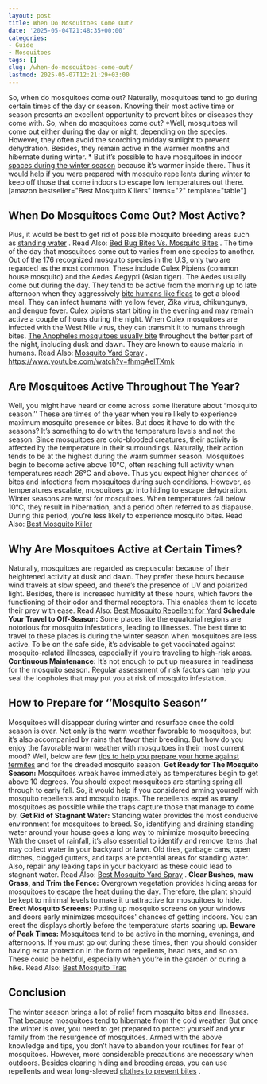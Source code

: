 ```yaml
---
layout: post
title: When Do Mosquitoes Come Out?
date: '2025-05-04T21:48:35+00:00'
categories:
- Guide
- Mosquitoes
tags: []
slug: /when-do-mosquitoes-come-out/
lastmod: 2025-05-07T12:21:29+03:00
---
```


So, when do mosquitoes come out? Naturally, mosquitoes tend to go during certain times of the day or season. Knowing their most active time or season presents an excellent opportunity to prevent bites or diseases they come with. So, when do mosquitoes come out?
*Well, mosquitoes will come out either during the day or night, depending on the species. However, they often avoid the scorching midday sunlight to prevent dehydration. Besides, they remain active in the warmer months and hibernate during winter. *
But it’s possible to have mosquitoes in indoor
[spaces during the winter season](http://vectorbio.rutgers.edu/outreach/habitat.php)
because it’s warmer inside there. Thus it would help if you were prepared with mosquito repellents during winter to keep off those that come indoors to escape low temperatures out there.
[amazon bestseller="Best Mosquito Killers" items="2" template="table"]
## When Do Mosquitoes Come Out? Most Active?
Plus, it would be best to get rid of possible mosquito breeding areas such as
[standing water](https://pestpolicy.com/how-to-unclog-a-bathtub-drain-with-standing-water/)
. Read Also:
[Bed Bug Bites Vs. Mosquito Bites](https://pestpolicy.com/bed-bug-bites-vs-mosquito-bites/)
. The time of the day that mosquitoes come out to varies from one species to another.
Out of the 176 recognized mosquito species in the U.S, only two are regarded as the most common. These include Culex Pipiens (common house mosquito) and the Aedes Aegypti (Asian tiger).
The Aedes usually come out during the day. They tend to be active from the morning up to late afternoon when they aggressively
[bite humans like fleas](https://pestpolicy.com/do-fleas-bite-humans/)
to get a blood meal.
They can infect humans with yellow fever, Zika virus, chikungunya, and dengue fever.
Culex pipiens start biting in the evening and may remain active a couple of hours during the night. When Culex mosquitoes are infected with the West Nile virus, they can transmit it to humans through bites.
[The Anopheles mosquitoes usually bite](https://pestpolicy.com/spider-bite-vs-mosquito-bite/)
throughout the better part of the night, including dusk and dawn. They are known to cause malaria in humans. Read Also:
[Mosquito Yard Spray](https://pestpolicy.com/best-mosquito-yard-spray/)
.
https://www.youtube.com/watch?v=fhmgAelTXmk
## **Are Mosquitoes Active Throughout The Year?**
Well, you might have heard or come across some literature about “mosquito season.’’ These are times of the year when you’re likely to experience maximum mosquito presence or bites. But does it have to do with the seasons?
It’s something to do with the temperature levels and not the season. Since mosquitoes are cold-blooded creatures, their activity is affected by the temperature in their surroundings. Naturally, their action tends to be at the highest during the warm summer season.
Mosquitoes begin to become active above 10°C, often reaching full activity when temperatures reach 26°C and above.
Thus you expect higher chances of bites and infections from mosquitoes during such conditions. However, as temperatures escalate, mosquitoes go into hiding to escape dehydration.
Winter seasons are worst for mosquitoes. When temperatures fall below 10°C, they result in hibernation, and a period often referred to as diapause. During this period, you’re less likely to experience mosquito bites.
Read Also:
[Best Mosquito Killer](https://pestpolicy.com/best-mosquito-killer/)
## **Why Are Mosquitoes Active at Certain Times?**
Naturally, mosquitoes are regarded as crepuscular because of their heightened activity at dusk and dawn. They prefer these hours because wind travels at slow speed, and there’s the presence of UV and polarized light.
Besides, there is increased humidity at these hours, which favors the functioning of their odor and thermal receptors. This enables them to locate their prey with ease. Read Also:
[Best Mosquito Repellent for Yard](https://pestpolicy.com/best-mosquito-yard-spray/)
**Schedule Your Travel to Off-Season:**
Some places like the equatorial regions are notorious for mosquito infestations, leading to illnesses. The best time to travel to these places is during the winter season when mosquitoes are less active.
To be on the safe side, it’s advisable to get vaccinated against mosquito-related illnesses, especially if you’re traveling to high-risk areas.
**Continuous Maintenance:**
It’s not enough to put up measures in readiness for the mosquito season. Regular assessment of risk factors can help you seal the loopholes that may put you at risk of mosquito infestation.
## **How to Prepare for ‘’Mosquito Season’’**
Mosquitoes will disappear during winter and resurface once the cold season is over. Not only is the warm weather favorable to mosquitoes, but it’s also accompanied by rains that favor their breeding.
But how do you enjoy the favorable warm weather with mosquitoes in their most current mood?
Well, below are few
[tips to help you prepare your home against termites](https://pestpolicy.com/termite-prevention/)
and for the dreaded mosquito season.
**Get Ready for The Mosquito Season:**
Mosquitoes wreak havoc immediately as temperatures begin to get above 10 degrees. You should expect mosquitoes are starting spring all through to early fall.
So, it would help if you considered arming yourself with mosquito repellents and mosquito traps.
The repellents expel as many mosquitoes as possible while the traps capture those that manage to come by.
**Get Rid of Stagnant Water:**
Standing water provides the most conducive environment for mosquitoes to breed. So, identifying and draining standing water around your house goes a long way to minimize mosquito breeding.
With the onset of rainfall, it’s also essential to identify and remove items that may collect water in your backyard or lawn. Old tires, garbage cans, open ditches, clogged gutters, and tarps are potential areas for standing water.
Also, repair any leaking taps in your backyard as these could lead to stagnant water. Read Also:
[Best Mosquito Yard Spray](https://pestpolicy.com/best-mosquito-yard-spray/)
.
**Clear Bushes, maw Grass, and Trim the Fence:**
Overgrown vegetation provides hiding areas for mosquitoes to escape the heat during the day. Therefore, the plant should be kept to minimal levels to make it unattractive for mosquitoes to hide.
**Erect Mosquito Screens:**
Putting up mosquito screens on your windows and doors early minimizes mosquitoes' chances of getting indoors. You can erect the displays shortly before the temperature starts soaring up.
**Beware of Peak Times:**
Mosquitoes tend to be active in the morning, evenings, and afternoons.
If you must go out during these times, then you should consider having extra protection in the form of repellents, head nets, and so on. These could be helpful, especially when you’re in the garden or during a hike.
Read Also:
[Best Mosquito Trap](https://pestpolicy.com/best-mosquito-trap/)
## **Conclusion**
The winter season brings a lot of relief from mosquito bites and illnesses. That because mosquitoes tend to hibernate from the cold weather.
But once the winter is over, you need to get prepared to protect yourself and your family from the resurgence of mosquitoes. Armed with the above knowledge and tips, you don’t have to abandon your routines for fear of mosquitoes.
However, more considerable precautions are necessary when outdoors. Besides clearing hiding and breeding areas, you can use repellents and wear long-sleeved
[clothes to prevent bites](https://pestpolicy.com/can-fleas-live-on-clothes/)
.
